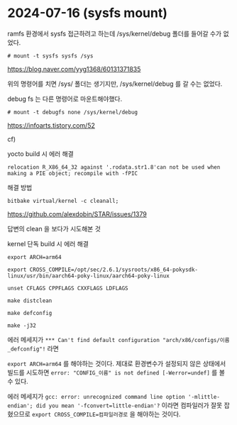 # 2024-07-16 (sysfs mount)

ramfs 환경에서 sysfs 접근하려고 하는데 /sys/kernel/debug 폴더를 들어갈 수가 없었다.

`# mount -t sysfs sysfs /sys`

https://blog.naver.com/yyg1368/60131371835

위의 명령어를 치면 /sys/ 폴더는 생기지만, /sys/kernel/debug 를 갈 수는 없었다.

debug fs 는 다른 명령어로 마운트해야했다.

`# mount -t debugfs none /sys/kernel/debug`

https://infoarts.tistory.com/52





cf)

yocto build 시 에러 해결

`relocation R_X86_64_32 against '.rodata.str1.8'can not be used when making a PIE object; recompile with -fPIC`

해결 방법

`bitbake virtual/kernel -c cleanall;`

https://github.com/alexdobin/STAR/issues/1379

답변의 clean 을 보다가 시도해본 것



kernel 단독 build 시 에러 해결

`export ARCH=arm64`

`export CROSS_COMPILE=/opt/sec/2.6.1/sysroots/x86_64-pokysdk-linux/usr/bin/aarch64-poky-linux/aarch64-poky-linux`

`unset CFLAGS CPPFLAGS CXXFLAGS LDFLAGS`

`make distclean`

`make defconfig`

`make -j32`



에러 메세지가 `*** Can't find default configuration "arch/x86/configs/이름_defconfig"!` 라면

`export ARCH=arm64` 를 해야하는 것이다. 제대로 환경변수가 설정되지 않은 상태에서 빌드를 시도하면 `error: "CONFIG_이름" is not defined [-Werror=undef]` 를 볼 수 있다.

에러 메세지가 `gcc: error: unrecognized command line option '-mlittle-endian'; did you mean '-fconvert=little-endian'?` 이라면 컴파일러가 잘못 잡혔으므로 `export CROSS_COMPILE=컴파일러경로` 을 해야하는 것이다.
